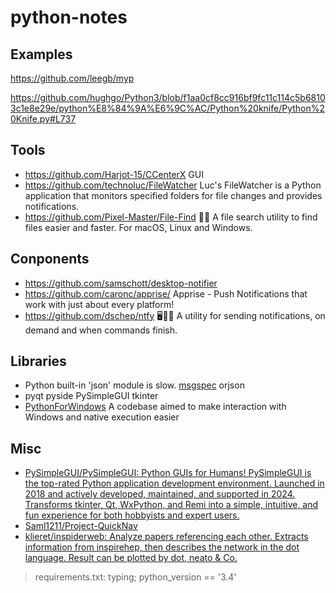 # python-notes

## Examples

https://github.com/leegb/myp

[https://github.com/hughgo/Python3/blob/f1aa0cf8cc916bf9fc11c114c5b68103c1e8e29e/python%E8%84%9A%E6%9C%AC/Python%20knife/Python%20Knife.py#L737
](https://github.com/hughgo/Python3/blob/master/python%E8%84%9A%E6%9C%AC/Python%20knife/Python%20Knife.py)

## Tools

* https://github.com/Harjot-15/CCenterX GUI
* https://github.com/technoluc/FileWatcher Luc's FileWatcher is a Python application that monitors specified folders for file changes and provides notifications.
* https://github.com/Pixel-Master/File-Find 🔎📁 A file search utility to find files easier and faster. For macOS, Linux and Windows. 

## Conponents

* https://github.com/samschott/desktop-notifier
* https://github.com/caronc/apprise/ Apprise - Push Notifications that work with just about every platform!
* https://github.com/dschep/ntfy 🖥️📱🔔 A utility for sending notifications, on demand and when commands finish.

## Libraries

* Python built-in 'json' module is slow. [msgspec](https://jcristharif.com/msgspec/) orjson
* pyqt pyside PySimpleGUI tkinter
* [PythonForWindows](https://github.com/hakril/PythonForWindows) A codebase aimed to make interaction with Windows and native execution easier

## Misc

- [PySimpleGUI/PySimpleGUI: Python GUIs for Humans! PySimpleGUI is the top-rated Python application development environment. Launched in 2018 and actively developed, maintained, and supported in 2024. Transforms tkinter, Qt, WxPython, and Remi into a simple, intuitive, and fun experience for both hobbyists and expert users.](https://github.com/PySimpleGUI/PySimpleGUI)
- [Saml1211/Project-QuickNav](https://github.com/Saml1211/Project-QuickNav)
- [klieret/inspiderweb: Analyze papers referencing each other. Extracts information from inspirehep, then describes the network in the dot language. Result can be plotted by dot, neato & Co.](https://github.com/klieret/inspiderweb)
> requirements.txt: typing; python_version == '3.4'
